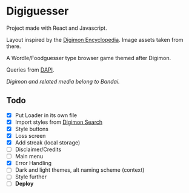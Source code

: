 # Digiguesser

Project made with React and Javascript.

Layout inspired by the [Digimon Encyclopedia](https://digimon.net/reference_en/). Image assets taken from there.

A Wordle/Foodguesser type browser game themed after Digimon.

Queries from [DAPI](https://digi-api.com/).

_Digimon and related media belong to Bandai._

## Todo

- [x] Put Loader in its own file
- [x] Import styles from [Digimon Search](https://github.com/juliogramos/Digimon-Search)
- [x] Style buttons
- [x] Loss screen
- [x] Add streak (local storage)
- [ ] Disclaimer/Credits
- [ ] Main menu
- [x] Error Handling
- [ ] Dark and light themes, alt naming scheme (context)
- [ ] Style further
- [ ] **Deploy**
